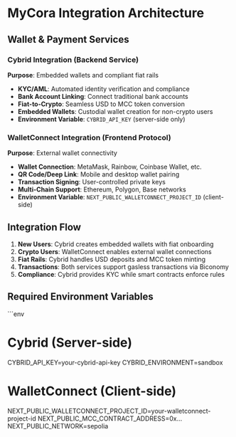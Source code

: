 # MyCora Integration Architecture

## Wallet & Payment Services

### Cybrid Integration (Backend Service)
**Purpose**: Embedded wallets and compliant fiat rails
- **KYC/AML**: Automated identity verification and compliance
- **Bank Account Linking**: Connect traditional bank accounts
- **Fiat-to-Crypto**: Seamless USD to MCC token conversion
- **Embedded Wallets**: Custodial wallet creation for non-crypto users
- **Environment Variable**: `CYBRID_API_KEY` (server-side only)

### WalletConnect Integration (Frontend Protocol)
**Purpose**: External wallet connectivity
- **Wallet Connection**: MetaMask, Rainbow, Coinbase Wallet, etc.
- **QR Code/Deep Link**: Mobile and desktop wallet pairing
- **Transaction Signing**: User-controlled private keys
- **Multi-Chain Support**: Ethereum, Polygon, Base networks
- **Environment Variable**: `NEXT_PUBLIC_WALLETCONNECT_PROJECT_ID` (client-side)

## Integration Flow
1. **New Users**: Cybrid creates embedded wallets with fiat onboarding
2. **Crypto Users**: WalletConnect enables external wallet connections
3. **Fiat Rails**: Cybrid handles USD deposits and MCC token minting
4. **Transactions**: Both services support gasless transactions via Biconomy
5. **Compliance**: Cybrid provides KYC while smart contracts enforce rules

## Required Environment Variables
\`\`\`env
# Cybrid (Server-side)
CYBRID_API_KEY=your-cybrid-api-key
CYBRID_ENVIRONMENT=sandbox

# WalletConnect (Client-side)
NEXT_PUBLIC_WALLETCONNECT_PROJECT_ID=your-walletconnect-project-id
NEXT_PUBLIC_MCC_CONTRACT_ADDRESS=0x...
NEXT_PUBLIC_NETWORK=sepolia
